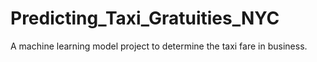 <p align="center"><b><h1>Predicting_Taxi_Gratuities_NYC</h1></b></p>

A machine learning model project to determine the taxi fare in business.
